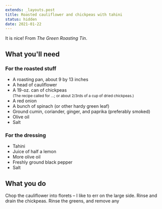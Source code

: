 ```yaml
---
extends: _layouts.post
title: Roasted cauliflower and chickpeas with tahini
status: hidden
date: 2021-01-22
---
```


It is nice! From <cite>The Green Roasting Tin</cite>.<!-- FOLD -->

## What you'll need

### For the roasted stuff

* A roasting pan, about 9 by 13 inches
* A head of cauliflower
* A 19-oz. can of chickpeas<br><small>(The recipe called for …; or about
    2/3rds of a cup of dried chickpeas.)</small>
* A red onion
* A bunch of spinach (or other hardy green leaf)
* Ground cumin, coriander, ginger, and paprika (preferably smoked)
* Olive oil
* Salt

### For the dressing

* Tahini
* Juice of half a lemon
* More olive oil
* Freshly ground black pepper
* Salt

## What you do

Chop the cauliflower into florets – I like to err on the large side.
Rinse and drain the chickpeas. Rinse the greens, and remove any 
